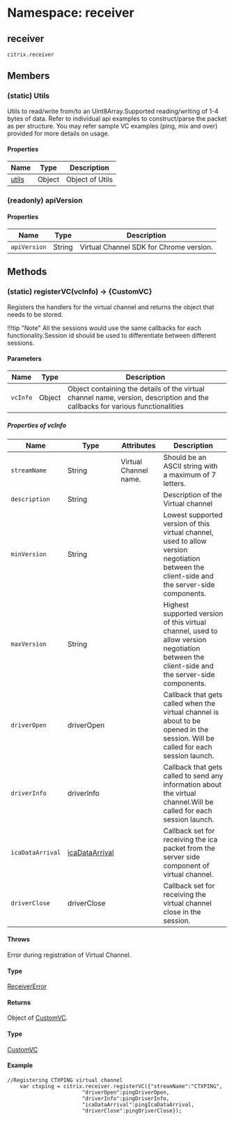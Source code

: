 # Namespace: receiver

## receiver

`citrix.receiver`

## Members

### (static) Utils

Utils to read/write from/to an Uint8Array.Supported reading/writing of 1-4 bytes of data.
Refer to individual api examples to construct/parse the packet as per structure. 
You may refer sample VC examples (ping, mix and over) provided for more details on usage.

#### Properties

| Name | Type | Description |
|----|----|----|
| [utils](./utils.md) | Object | Object of Utils |

### (readonly) apiVersion

#### Properties

| Name | Type | Description |
|----|----|----|
| `apiVersion` |	String	| Virtual Channel SDK for Chrome version. |

## Methods

### (static) registerVC(vcInfo) → {CustomVC}

Registers the handlers for the virtual channel and returns the object that needs to be stored. 

!!!tip "Note"
	All the sessions would use the same callbacks for each functionality.Session id should be used to differentiate between different sessions.

#### Parameters

| Name | Type | Description |
|----|----|----|
| `vcInfo` |	Object | Object containing the details of the virtual channel name, version, description and the callbacks for various functionalities |

##### Properties of vcInfo

| Name | Type | Attributes| Description |
|----|----|----|----|
| `streamName` |	String	| Virtual Channel name. |Should be an ASCII string with a maximum of 7 letters. |
| `description`	| String	| <optional> | Description of the Virtual channel |
| `minVersion` |	String	| <optional> | Lowest supported version of this virtual channel, used to allow version negotiation between the client-side and the server-side components. |
| `maxVersion` |	String	| <optional> | Highest supported version of this virtual channel, used to allow version negotiation between the client-side and the server-side components.|
| `driverOpen` |	driverOpen |	| Callback that gets called when the virtual channel is about to be opened in the session. Will be called for each session launch. |
| `driverInfo` |	driverInfo | | Callback that gets called to send any information about the virtual channel.Will be called for each session launch. |
| `icaDataArrival`	| [icaDataArrival](./global.md/#icadata) | | Callback set for receiving the ica packet from the server side component of virtual channel.|
| `driverClose`	| driverClose	 |  | Callback set for receiving the virtual channel close in the session. |

#### Throws

Error during registration of Virtual Channel.

#### Type

[ReceiverError](./receiver-error.md)

#### Returns

Object of [CustomVC](./customvc.md).

#### Type

[CustomVC](./customvc.md)

#### Example

```
//Registering CTXPING virtual channel
	var ctxping = citrix.receiver.registerVC({"streamName":"CTXPING",
					 	"driverOpen":pingDriverOpen,
						"driverInfo":pingDriverInfo,
						"icaDataArrival":pingIcaDataArrival,
						"driverClose":pingDriverClose});
```
